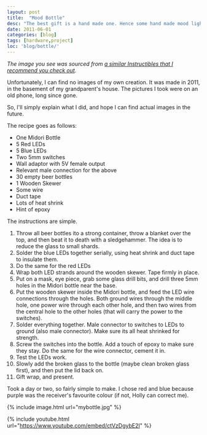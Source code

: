 ```yaml
---
layout: post
title:  "Mood Bottle"
desc: "The best gift is a hand made one. Hence some hand made mood lighting!"
date: 2011-06-01
categories: [blog]
tags: [hardware,project]
loc: 'blog/bottle/'
---
```


*The image you see was sourced from [a similar Instructibles that I recommend you check out](http://www.instructables.com/id/Bawls-Blue-Crystal-LED-Light/).*

Unfortunately, I can find no images of my own creation. It was made in 2011, in the basement of my grandparent's house.
The pictures I took were on an old phone, long since gone.

So, I'll simply explain what I did, and hope I can find actual images in the future.

The recipe goes as follows:

* One Midori Bottle
* 5 Red LEDs
* 5 Blue LEDs
* Two 5mm switches
* Wall adaptor with 5V female output
* Relevant male connection for the above
* 30 empty beer bottles
* 1 Wooden Skewer
* Some wire
* Duct tape
* Lots of heat shrink
* Hint of epoxy

The instructions are simple.

1. Throw all beer bottles ito a strong container, throw a blanket over the top, and then beat it to death with a sledgehammer. The idea is to reduce the glass to small shards.
2. Solder the blue LEDs together serially, using heat shrink and duct tape to insulate them.
3. Do the same for the red LEDs
4. Wrap both LED strands around the wooden skewer. Tape firmly in place.
5. Put on  a mask, eye piece, grab some glass drill bits, and drill three 5mm holes in the Midori bottle near the base.
6. Put the wooden skewer inside the Midori bottle, and feed the LED wire connections through the holes. Both ground wires through the middle hole, one power wire through each other hole, and then two wires from the central hole to the other holes (that will carry the power to the switches).
7. Solder everything together. Male connector to switches to LEDs to ground (also male connector). Make sure its all heat shrinked for strength.
8. Screw the switches into the bottle. Add a touch of epoxy to make sure they stay. Do the same for the wire connector, cement it in.
9. Test the LEDs work.
10. Slowly add the broken glass to the bottle (maybe clean broken glass first), and then put the lid back on.
11. Gift wrap, and present.


Took a day or two, so fairly simple to make. I chose red and blue because purple was the receiver's favourite colour (if not, Holly can correct me).

{% include image.html url="mybottle.jpg"  %}

{% include youtube.html url="https://www.youtube.com/embed/ctVzDgybE2I"  %}